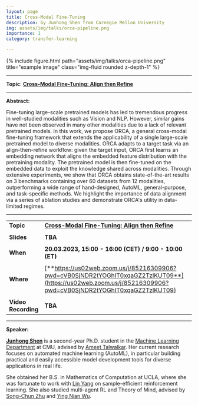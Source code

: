 ```yaml
---
layout: page
title: Cross-Modal Fine-Tuning
description: by Junhong Shen from Carnegie Mellon University
img: assets/img/talks/orca-pipeline.png
importance: 1
category: transfer-learning

---
```




<div class="row">
    <div class="col-sm mt-3 mt-md-0">
        {% include figure.html path="assets/img/talks/orca-pipeline.png" title="example image" class="img-fluid rounded z-depth-1" %}
    </div>
</div>
<hr>

**Topic**:  [**Cross-Modal Fine-Tuning: Align then Refine**](https://arxiv.org/abs/2302.05738)


<hr>

**Abstract:**  

Fine-tuning large-scale pretrained models has led to tremendous progress in well-studied modalities such as Vision and NLP. However, similar gains have not been observed in many other modalities due to a lack of relevant pretrained models. In this work, we propose ORCA, a general cross-modal fine-tuning framework that extends the applicability of a single large-scale pretrained model to diverse modalities. ORCA adapts to a target task via an align-then-refine workflow: given the target input, ORCA first learns an embedding network that aligns the embedded feature distribution with the pretraining modality. The pretrained model is then fine-tuned on the embedded data to exploit the knowledge shared across modalities. Through extensive experiments, we show that ORCA obtains state-of-the-art results on 3 benchmarks containing over 60 datasets from 12 modalities, outperforming a wide range of hand-designed, AutoML, general-purpose, and task-specific methods. We highlight the importance of data alignment via a series of ablation studies and demonstrate ORCA's utility in data-limited regimes.

<hr>


|                     |                                                              |
| ------------------- | ------------------------------------------------------------ |
| **Topic**           | [**Cross-Modal Fine-Tuning: Align then Refine**](https://arxiv.org/abs/2302.05738) |
|                     |                                                              |
| **Slides**          | **TBA**                                                      |
|                     |                                                              |
| **When**            | **20.03.2023, 15:00 - 16:00 (CET) / 9:00 - 10:00 (ET)**      |
|                     |                                                              |
| **Where**           | [**https://us02web.zoom.us/j/85216309906?pwd=cVB0SjNDR2tYOGhIT0xqaGZ2TzlKUT09**](https://us02web.zoom.us/j/85216309906?pwd=cVB0SjNDR2tYOGhIT0xqaGZ2TzlKUT09) |
|                     |                                                              |
| **Video Recording** | **TBA**                                                      |


<hr>

**Speaker:**

[**Junhong Shen**](https://sjunhongshen.github.io) is a second-year Ph.D. student in the [Machine Learning Department](https://www.ml.cmu.edu/) at CMU, advised by [Ameet Talwalkar](http://www.cs.cmu.edu/~atalwalk/). Her current research focuses on automated machine learning (AutoML), in particular building practical and easily accessible model development tools for diverse applications in real life.

She obtained her B.S. in Mathematics of Computation at UCLA, where she was fortunate to work with [Lin Yang](http://drlinyang.net/) on sample-efficient reinforcement learning. She also studied multi-agent RL and Theory of Mind, advised by [Song-Chun Zhu](http://www.stat.ucla.edu/~sczhu/) and [Ying Nian Wu](http://www.stat.ucla.edu/~ywu/).
